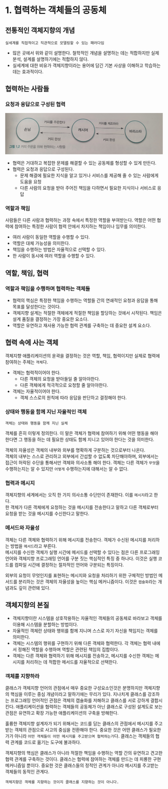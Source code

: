 # 1. 협력하는 객체들의 공동체

## 전통적인 객체지향의 개념

`실세계를 직접적이고 직관적으로 모델링할 수 있는 패러다임`

* 많은 곳에서 위와 같이 설명한다. 철학적인 개념을 설명하는 데는 적합하지만 실제 분석, 설계를 설명하기에는 적합하지 않다.
* 실세계에 대한 비유가 객체지향이라는 용어에 담긴 기본 사상을 이해하고 학습하는 데는 효과적이다.

## 협력하는 사람들

### 요청과 응답으로 구성된 협력

![](../../.gitbook/assets/20200628_105919.jpg)

* 협력은 거대하고 복잡한 문제를 해결할 수 있는 공동체를 형성할 수 있게 만든다.
* 협력은 요청과 응답으로 구성된다.
  * 문제 해결에 필요한 지식을 알고 있거나 서비스를 제공해 줄 수 있는 사람에게 도움을 요청
  * 다른 사람의 요청을 받아 주어진 책임을 다하면서 필요한 지식이나 서비스로 응답

### 역할과 책임

사람들은 다른 사람과 협력하는 과정 속에서 특정한 역할을 부여받는다. 역할은 어떤 협력에 참여하는 특정한 사람이 협력 안에서 차지하는 책임이나 임무를 의미한다.

* 여러 사람이 동일한 역할을 수행할 수 있다.
* 역할은 대체 가능성을 의미한다.
* 책임을 수행하는 방법은 자율적으로 선택할 수 있다.
* 한 사람이 동시에 여러 역할을 수행할 수 있다.

## 역할, 책임, 협력

### 역할과 책임을 수행하며 협력하는 객체들

* 협력의 핵심은 특정한 책임을 수행하는 역할들 간의 연쇄적인 요청과 응답을 통해 목표를 달성한다는 것이다.
* 객체지향 설계는 적절한 객체에게 적절한 책임을 할당하는 것에서 시작된다. 책임은 설계 품질을 결정하는 가장 중요한 요소다.
* 역할은 유연하고 재사용 가능한 협력 관계를 구축하는 데 중요한 설계 요소다.

## 협력 속에 사는 객체

객체지향 애플리케이션의 윤곽을 결정하는 것은 역할, 책임, 협력이지만 실제로 협력에 참여하는 주체는 `객체`다.

* 객체는 협력적이어야 한다.
  * 다른 객체의 요청을 받아들일 줄 알아야한다.
  * 다른 객체에게 적극적으로 요청할 줄 알아야한다.
* 객체는 자율적이어야 한다.
  * 객체 스스로의 원칙에 따라 응답을 판단하고 결정해야 한다.

### 상태와 행동을 함께 지닌 자율적인 객체

`객체는 상태와 행동을 함께 지닌 실체`

객체를 흔히 이렇게 정의한다. 이 말은 객체가 협력에 참여하기 위해 어떤 행동을 해야 한다면 그 행동을 하는 데 필요한 상태도 함께 지니고 있어야 한다는 것을 의미한다.

객체의 자율성은 객체의 내부와 외부를 명확하게 구분하는 것으로부터 나온다.  
객체의 내부는 스스로 관리하고 외부에서 간섭할 수 없도록 차단해야하며, 외부에서는 접근이 허락된 수단을 통해서만 객체와 의사소통 해야 한다. 객체는 다른 객체가 `무엇`을 수행하는지는 알 수 있지만 `어떻게` 수행하는지에 대해서는 알 수 없다.

### 협력과 메시지

객체지향의 세계에서는 오직 한 가지 의사소통 수단만이 존재한다. 이를 `메시지`라고 한다.  
한 객체가 다른 객체에게 요청하는 것을 메시지를 전송한다고 말하고 다른 객체로부터 요청을 받는 것을 메시지를 수신한다고 말한다.

### 메서드와 자율성

객체는 다른 객체와 협력하기 위해 메시지를 전송한다. 객체가 수신된 메시지를 처리하는 방법을 `메서드`라고 부른다.  
메시지를 수신한 객체가 실행 시간에 메서드를 선택할 수 있다는 점은 다른 프로그래밍 언어와 객체지향 프로그래밍 언어를 구분 짓는 핵심적인 특징 중 하나다. 이것은 실행 코드를 컴파일 시간에 결정하는 절차적인 언어와 구분되는 특징이다.

외부의 요청이 무엇인지를 표현하는 메시지와 요청을 처리하기 위한 구체적인 방법인 메서드를 분리하는 것은 객체의 자율성을 높이는 핵심 메커니즘이다. 이것은 `캡슐화`라는 개념과도 깊이 관련돼 있다.

## 객체지향의 본질

* 객체지향이란 시스템을 상호작용하는 자율적인 객체들의 공동체로 바라보고 객체를 이용해 시스템을 분할하는 방법이다.
* 자율적인 객체란 상태와 행위를 함께 지니며 스스로 자기 자신을 책임지는 객체를 의미한다.
* 객체는 시스템의 행위를 구현하기 위해 다른 객체와 협력한다. 각 객체는 협력 내에서 정해진 역할을 수행하며 역할은 관련된 책임의 집합이다.
* 객체는 다른 객체와 협력하기 위해 메시지를 전송하고, 메시지를 수신한 객체는 메시지를 처리하는 데 적합한 메서드를 자율적으로 선택한다.

### 객체를 지향하라

클래스가 객체지향 언어의 관점에서 매우 중요한 구성요소인것은 분명하지만 객체지향의 핵심을 이루는 중심 개념이라고 말하기에는 무리가 있다. 지나치게 클래스를 강조하는 프로그래밍 언어적인 관점은 객체의 캡슐화를 저해하고 클래스를 서로 강하게 결합시킨다. 애플리케이션을 협력하는 객체들의 공동체가 아닌 클래스로 구성된 설계도로 보는 관점은 유연하고 확장 가능한 애플리케이션의 구축을 방해한다.

훌륭한 객체지향 설계자가 되기 위해서는 코드를 담는 클래스의 관점에서 메시지를 주고받는 객체의 관점으로 사고의 중심을 전환해야 한다. 중요한 것은 어떤 클래스가 필요한가가 아니라 `어떤 객체들이 어떤 메시지를 주고받으며 협력하는가`다. 클래스는 객체들의 협력 관계를 코드로 옮기는 도구에 불과하다.

객체지향의 핵심은 클래스가 아니라 적절한 책임을 수행하는 역할 간의 유연하고 견고한 협력 관계를 구축하는 것이다. 클래스는 협력에 참여하는 객체를 만드는 데 피룡한 구현 메커니즘일 뿐이다. 중요한 것은 클래스들의 정적인 관계가 아니라 메시지를 주고받는 객체들의 동적인 관계다.

`객체지향은 객체를 지향하는 것이지 클래스를 지향하는 것이 아니다.`

